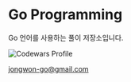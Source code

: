 # Go Programming
Go 언어를 사용하는 풀이 저장소입니다.

![Codewars Profile](https://www.codewars.com/users/jwoooooon/badges/large)

jongwon-go@gmail.com

